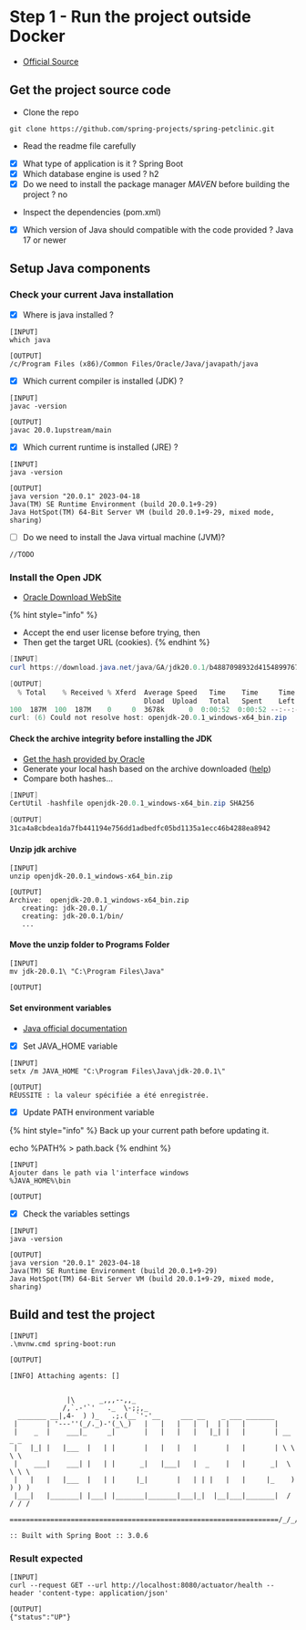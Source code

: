 # Step 1 - Run the project outside Docker

* [Official Source](https://docs.docker.com/language/java/build-images/)

## Get the project source code

* Clone the repo

```
git clone https://github.com/spring-projects/spring-petclinic.git
```

* Read the readme file carefully

<!---->

* [x] What type of application is it ?
    Spring Boot
* [x] Which database engine is used ?
    h2
* [x] Do we need to install the package manager _MAVEN_ before building the project ?
    no

<!---->

* Inspect the dependencies (pom.xml)

<!---->

* [x] Which version of Java should compatible with the code provided ?
    Java 17 or newer

## Setup Java components

### Check your current Java installation

* [x] Where is java installed ?

```
[INPUT]
which java

[OUTPUT]
/c/Program Files (x86)/Common Files/Oracle/Java/javapath/java
```

* [x] Which current compiler is installed (JDK) ?

```
[INPUT]
javac -version

[OUTPUT]
javac 20.0.1upstream/main
```

* [x] Which current runtime is installed (JRE) ?

```
[INPUT]
java -version

[OUTPUT]
java version "20.0.1" 2023-04-18
Java(TM) SE Runtime Environment (build 20.0.1+9-29)
Java HotSpot(TM) 64-Bit Server VM (build 20.0.1+9-29, mixed mode, sharing)
```

* [ ] Do we need to install the Java virtual machine (JVM)?

```
//TODO
```

### Install the Open JDK

* [Oracle Download WebSite](https://jdk.java.net/20/)

{% hint style="info" %}
* Accept the end user license before trying, then
* Then get the target URL (cookies).
{% endhint %}

```powershell
[INPUT]
curl https://download.java.net/java/GA/jdk20.0.1/b4887098932d415489976708ad6d1a4b/9/GPL/openjdk-20.0.1_windows-x64_bin.zip -O openjdk-20.0.1_windows-x64_bin.zip

[OUTPUT]
  % Total    % Received % Xferd  Average Speed   Time    Time     Time  Current
                                 Dload  Upload   Total   Spent    Left  Speed
100  187M  100  187M    0     0  3678k      0  0:00:52  0:00:52 --:--:-- 3740k
curl: (6) Could not resolve host: openjdk-20.0.1_windows-x64_bin.zip
```

#### Check the archive integrity before installing the JDK

* [Get the hash provided by Oracle](https://download.java.net/java/GA/jdk20.0.1/b4887098932d415489976708ad6d1a4b/9/GPL/openjdk-20.0.1\_windows-x64\_bin.zip.sha256)
* Generate your local hash based on the archive downloaded ([help](https://learn.microsoft.com/en-us/powershell/module/microsoft.powershell.utility/get-filehash?view=powershell-7.3))
* Compare both hashes...

```powershell
[INPUT]
CertUtil -hashfile openjdk-20.0.1_windows-x64_bin.zip SHA256

[OUTPUT]
31ca4a8cbdea1da7fb441194e756dd1adbedfc05bd1135a1ecc46b4288ea8942
```

#### Unzip jdk archive

```
[INPUT]
unzip openjdk-20.0.1_windows-x64_bin.zip

[OUTPUT]
Archive:  openjdk-20.0.1_windows-x64_bin.zip
   creating: jdk-20.0.1/
   creating: jdk-20.0.1/bin/
   ...
```

#### Move the unzip folder to Programs Folder

```
[INPUT]
mv jdk-20.0.1\ "C:\Program Files\Java"

[OUTPUT]

```

#### Set environment variables

* [Java official documentation](https://dev.java/learn/getting-started/)

<!---->

* [x] Set JAVA\_HOME variable

```
[INPUT]
setx /m JAVA_HOME "C:\Program Files\Java\jdk-20.0.1\"

[OUTPUT]
RÉUSSITE : la valeur spécifiée a été enregistrée.
```

* [x] Update PATH environment variable

{% hint style="info" %}
Back up your current path before updating it.

echo %PATH% > path.back
{% endhint %}

```
[INPUT]
Ajouter dans le path via l'interface windows
%JAVA_HOME%\bin

[OUTPUT]
```

* [x] Check the variables settings

```
[INPUT]
java -version

[OUTPUT]
java version "20.0.1" 2023-04-18
Java(TM) SE Runtime Environment (build 20.0.1+9-29)
Java HotSpot(TM) 64-Bit Server VM (build 20.0.1+9-29, mixed mode, sharing)
```

## Build and test the project

```
[INPUT]
.\mvnw.cmd spring-boot:run

[OUTPUT]

[INFO] Attaching agents: []


              |\      _,,,--,,_
             /,`.-'`'   ._  \-;;,_
  _______ __|,4-  ) )_   .;.(__`'-'__     ___ __    _ ___ _______
 |       | '---''(_/._)-'(_\_)   |   |   |   |  |  | |   |       |
 |    _  |    ___|_     _|       |   |   |   |   |_| |   |       | __ _ _
 |   |_| |   |___  |   | |       |   |   |   |       |   |       | \ \ \ \
 |    ___|    ___| |   | |      _|   |___|   |  _    |   |      _|  \ \ \ \
 |   |   |   |___  |   | |     |_|       |   | | |   |   |     |_    ) ) ) )
 |___|   |_______| |___| |_______|_______|___|_|  |__|___|_______|  / / / /
 ==================================================================/_/_/_/

:: Built with Spring Boot :: 3.0.6
```

### Result expected 

```
[INPUT]
curl --request GET --url http://localhost:8080/actuator/health --header 'content-type: application/json'

[OUTPUT]
{"status":"UP"}
```
